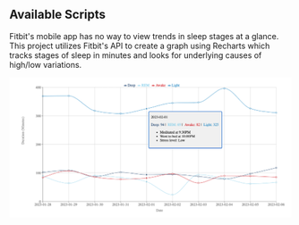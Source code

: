 ## Available Scripts

Fitbit's mobile app has no way to view trends in sleep stages at a glance.
This project utilizes Fitbit's API to create a graph using Recharts which tracks stages of sleep in minutes and looks for underlying causes of high/low variations.

![sleep graph](https://github.com/nickdas1/fitbit-sleep/blob/master/src/sleep-chart.png?raw=true)
